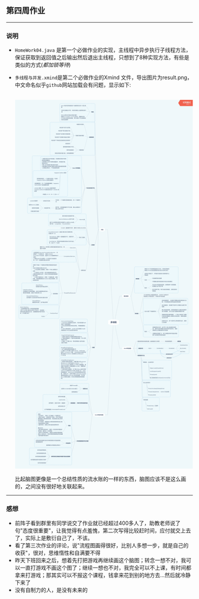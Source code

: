 ## 第四周作业

---

### 说明

- `HomeWork04.java` 是第一个必做作业的实现，主线程中异步执行子线程方法，保证获取到返回值之后输出然后退出主线程，只想到了8种实现方法，有些是类似的方式(*都加锁等待*)

- `多线程与并发.xmind`是第二个必做作业的Xmind 文件，导出图片为result.png，中文命名似乎`github`网站加载会有问题，显示如下:

  ​	![多线程与并发](img/result.png)

  比起脑图更像是一个总结性质的流水账的一样的东西，脑图应该不是这么画的，之间没有很好地关联起来。

---

### 感想

- 前阵子看到群里有同学说交了作业就已经超过400多人了，助教老师说了句"态度很重要"，让我觉得有点羞愧，第二次写得比较赶时间，应付就交上去了，实际上是敷衍自己了，不该。
- 看了第三次作业的评论，说"流程图画得很好，比别人多想一步，就是自己的收获"，很对，思维惰性和自满要不得
- 昨天下班回来之后，想着先打把游戏再继续画这个脑图；转念一想不对，我可以一直打游戏不画这个图了；继续一想也不对，我完全可以不上课，有时间都拿来打游戏；那其实可以不报这个课程，钱拿来花到别的地方去...然后就冷静下来了
- 没有自制力的人，是没有未来的

